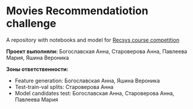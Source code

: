 # Movies Recommendatiotion challenge
A repository with notebooks and model for [Recsys course competition](https://www.kaggle.com/competitions/hse-rec-sys-challenge-2024)

**Проект выполняли:** Богославская Анна, Староверова Анна, Павлеева Мария, Яшина Вероника 

**Зоны ответственности:**
- Feature generation: Богославская Анна, Яшина Вероника 
- Test-train-val splits: Староверова Анна 
- Model candidates test: Богославская Анна, Староверова Анна, Павлеева Мария

